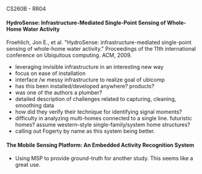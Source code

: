 CS260B - RR04

#### HydroSense: Infrastructure-Mediated Single-Point Sensing of Whole-Home Water Activity 
Froehlich, Jon E., et al. "HydroSense: infrastructure-mediated single-point sensing of whole-home water activity." Proceedings of the 11th international conference on Ubiquitous computing. ACM, 2009.

- leveraging invisible infrastructure in an interesting new way
- focus on ease of installation
- interface /w messy infrastructure to realize goal of ubicomp
- has this been installed/developed anywhere? products?
- was one of the authors a plumber?
- detailed description of challenges related to capturing, cleaning, smoothing data
- how did they verify their technique for identifying signal moments?
- difficulty in analyzing multi-homes connected to a single line. futuristic homes? assume western-style single-family/system home structures?
- calling out Fogerty by name as this system being better.

#### The Mobile Sensing Platform: An Embedded Activity Recognition System


- Using MSP to provide ground-truth for another study. This seems like a great use.